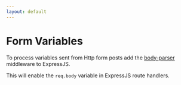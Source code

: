 ```yaml
---
layout: default
---
```


# Form Variables

To process variables sent from Http form posts add the [body-parser](https://www.npmjs.com/package/body-parser) middleware to ExpressJS.

This will enable the `req.body` variable in ExpressJS route handlers.
